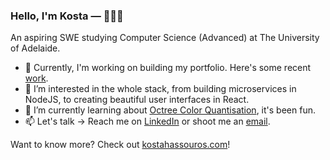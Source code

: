 ### Hello, I'm Kosta — 👋🧑‍💻

An aspiring SWE studying Computer Science (Advanced) at The University of Adelaide.

- 🚀 Currently, I'm working on building my portfolio. Here's some recent [work]().
- 👀 I’m interested in the whole stack, from building microservices in NodeJS, to creating beautiful user interfaces in React.
- 🌱 I’m currently learning about [Octree Color Quantisation](https://www.cubic.org/docs/octree.htm), it's been fun.
- 📫 Let's talk → Reach me on [LinkedIn](https://www.linkedin.com/in/kostashassouros/) or shoot me an [email](mailto:kosta.hassouros@gmail.com).

Want to know more? Check out [kostahassouros.com]()!
